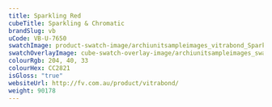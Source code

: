 ```yaml
---
title: Sparkling Red
cubeTitle: Sparkling & Chromatic
brandSlug: vb
uCode: VB-U-7650
swatchImage: product-swatch-image/archiunitsampleimages_vitrabond_Sparkling_Red.jpg
swatchOverlayImage: cube-swatch-overlay-image/archiunitsampleimages_swatch-overlay_vitrabond.png
colourRgb: 204, 40, 33
colourHex: CC2821
isGloss: "true"
websiteUrl: http://fv.com.au/product/vitrabond/
weight: 90178
---
```

